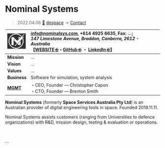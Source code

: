 # Nominal Systems
> 2022.04.06 [🚀](../../../index/index.md) [despace](../index.md) → [Contact](../contact.md)

|[![](../f/contact/n/nominal_sys_logo1_thumb.webp)](../f/contact/n/nominal_sys_logo1.webp)|<info@nominalsys.com>, +614 4925 6635, Fax: …;<br> *147 Limestone Avenue, Braddon, Canberra, 2612 - Australia*<br> 【[WEBSITE ⎆](https://www.nominalsys.com/)・[GitHub ⎆](https://github.com/Space-Services-Australia) ・ [LinkedIn ⎆](https://au.linkedin.com/company/nominal-systems)】|
|:-|:-|
|**Mission**|…|
|**Vision**|…|
|**Values**|…|
|**Business**|Software for simulation, system analysis|
|**[MGMT](../mgmt.md)**|・CEO, Founder — Christopher Capon<br> ・CTO, Founder — Brenton Smith|

**Nominal Systems** (formerly **Space Services Australia Pty Ltd**) is an Australian provider of digital engineering tools in space. Founded 2019.11.11.

Nominal Systems assists customers (ranging from Universities to defence organizations) with R&D, mission design, testing & evaluation or operations.

<p style="page-break-after:always"> </p>

…
